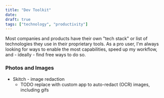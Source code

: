 ```yaml
---
title: "Dev Toolkit"
date: 
draft: true
tags: ["technology", "productivity"]
---
```


Most companies and products have their own "tech stack" or list of technologies they use in their proprietary tools. As a pro user, I'm always looking for ways to enable the most capabilities, speed up my workflow, and - ideally - find free ways to do so.

### Photos and Images

* Skitch - image redaction
  * TODO replace with custom app to auto-redact (OCR) images, including gifs
